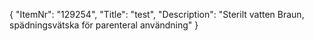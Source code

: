 {
  "ItemNr": "129254",
  "Title": "test",
  "Description": "Sterilt vatten Braun, spädningsvätska för parenteral användning"
}